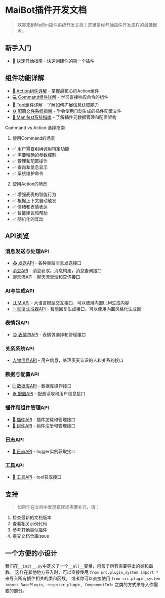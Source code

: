 # MaiBot插件开发文档

> 欢迎来到MaiBot插件系统开发文档！这里是你开始插件开发旅程的最佳起点。

## 新手入门

- [📖 快速开始指南](quick-start.md) - 快速创建你的第一个插件

## 组件功能详解

- [🧱 Action组件详解](action-components.md) - 掌握最核心的Action组件
- [💻 Command组件详解](command-components.md) - 学习直接响应命令的组件
- [🔧 Tool组件详解](tool-components.md) - 了解如何扩展信息获取能力
- [⚙️ 配置文件系统指南](configuration-guide.md) - 学会使用自动生成的插件配置文件
- [📄 Manifest系统指南](manifest-guide.md) - 了解插件元数据管理和配置架构

Command vs Action 选择指南

1. 使用Command的场景

- ✅ 用户需要明确调用特定功能
- ✅ 需要精确的参数控制
- ✅ 管理和配置操作
- ✅ 查询和信息显示
- ✅ 系统维护命令

2. 使用Action的场景

- ✅ 增强麦麦的智能行为
- ✅ 根据上下文自动触发
- ✅ 情绪和表情表达
- ✅ 智能建议和帮助
- ✅ 随机化的互动


## API浏览

### 消息发送与处理API
- [📤 发送API](api/send-api.md) - 各种类型消息发送接口
- [消息API](api/message-api.md) - 消息获取，消息构建，消息查询接口
- [聊天流API](api/chat-api.md) - 聊天流管理和查询接口

### AI与生成API  
- [LLM API](api/llm-api.md) - 大语言模型交互接口，可以使用内置LLM生成内容
- [✨ 回复生成器API](api/generator-api.md) - 智能回复生成接口，可以使用内置风格化生成器

### 表情包API
- [😊 表情包API](api/emoji-api.md) - 表情包选择和管理接口

### 关系系统API
- [人物信息API](api/person-api.md) - 用户信息，处理麦麦认识的人和关系的接口

### 数据与配置API
- [🗄️ 数据库API](api/database-api.md) - 数据库操作接口
- [⚙️ 配置API](api/config-api.md) - 配置读取和用户信息接口

### 插件和组件管理API
- [🔌 插件API](api/plugin-manage-api.md) - 插件加载和管理接口
- [🧩 组件API](api/component-manage-api.md) - 组件注册和管理接口

### 日志API
- [📜 日志API](api/logging-api.md) - logger实例获取接口
### 工具API
- [🔧 工具API](api/tool-api.md) - tool获取接口



## 支持

> 如果你在文档中发现错误或需要补充，请：

1. 检查最新的文档版本
2. 查看相关示例代码
3. 参考其他类似插件
4. 提交文档仓库issue

## 一个方便的小设计

我们在`__init__.py`中定义了一个`__all__`变量，包含了所有需要导出的类和函数。
这样在其他地方导入时，可以直接使用 `from src.plugin_system import *` 来导入所有插件相关的类和函数。
或者你可以直接使用 `from src.plugin_system import BasePlugin, register_plugin, ComponentInfo` 之类的方式来导入你需要的部分。